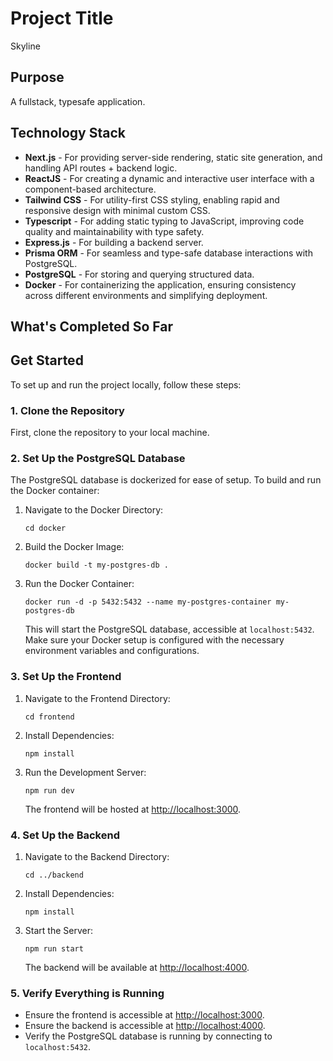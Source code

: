 # Project Title
Skyline

## Purpose
A fullstack, typesafe application.

## Technology Stack

- **Next.js** - For providing server-side rendering, static site generation, and handling API routes + backend logic.
- **ReactJS** - For creating a dynamic and interactive user interface with a component-based architecture.
- **Tailwind CSS** - For utility-first CSS styling, enabling rapid and responsive design with minimal custom CSS.
- **Typescript** - For adding static typing to JavaScript, improving code quality and maintainability with type safety.
- **Express.js** - For building a backend server.
- **Prisma ORM** - For seamless and type-safe database interactions with PostgreSQL.
- **PostgreSQL** - For storing and querying structured data.
- **Docker** - For containerizing the application, ensuring consistency across different environments and simplifying deployment.

## What's Completed So Far

## Get Started

To set up and run the project locally, follow these steps:

### 1. Clone the Repository

First, clone the repository to your local machine.


### 2. Set Up the PostgreSQL Database

The PostgreSQL database is dockerized for ease of setup. To build and run the Docker container:

1. Navigate to the Docker Directory:

    ```
    cd docker
    ```

2. Build the Docker Image:

    ```
    docker build -t my-postgres-db .
    ```

3. Run the Docker Container:

    ```
    docker run -d -p 5432:5432 --name my-postgres-container my-postgres-db
    ```

   This will start the PostgreSQL database, accessible at `localhost:5432`. Make sure your Docker setup is configured with the necessary environment variables and configurations.

### 3. Set Up the Frontend

1. Navigate to the Frontend Directory:

    ```
    cd frontend
    ```

2. Install Dependencies:

    ```
    npm install
    ```

3. Run the Development Server:

    ```
    npm run dev
    ```

   The frontend will be hosted at [http://localhost:3000](http://localhost:3000).

### 4. Set Up the Backend

1. Navigate to the Backend Directory:

    ```
    cd ../backend
    ```

2. Install Dependencies:

    ```
    npm install
    ```

3. Start the Server:

    ```
    npm run start
    ```

   The backend will be available at [http://localhost:4000](http://localhost:4000).

### 5. Verify Everything is Running

- Ensure the frontend is accessible at [http://localhost:3000](http://localhost:3000).
- Ensure the backend is accessible at [http://localhost:4000](http://localhost:4000).
- Verify the PostgreSQL database is running by connecting to `localhost:5432`.




